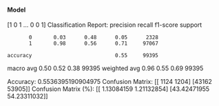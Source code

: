 #### Model
[1 0 1 ... 0 0 1]
Classification Report:
              precision    recall  f1-score   support

           0       0.03      0.48      0.05      2328
           1       0.98      0.56      0.71     97067

    accuracy                           0.55     99395
   macro avg       0.50      0.52      0.38     99395
weighted avg       0.96      0.55      0.69     99395

Accuracy: 0.5536395190904975
Confusion Matrix:
[[ 1124  1204]
 [43162 53905]]
Confusion Matrix (%):
[[ 1.13084159  1.21132854]
 [43.42471955 54.23311032]]
